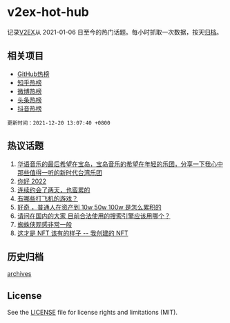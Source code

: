# v2ex-hot-hub

 记录[V2EX](https://www.v2ex.com/)从 2021-01-06 日至今的热门话题。每小时抓取一次数据，按天[归档](archives)。
 
 ## 相关项目

- [GitHub热榜](https://github.com/snaildev/github-hot-hub)
- [知乎热榜](https://github.com/snaildev/zhihu-hot-hub)
- [微博热榜](https://github.com/snaildev/weibo-hot-hub)
- [头条热榜](https://github.com/snaildev/toutiao-hot-hub)
- [抖音热榜](https://github.com/snaildev/douyin-hot-hub)


 `更新时间：2021-12-20 13:07:40 +0800`

## 热议话题

1. [华语音乐的最后希望在宝岛，宝岛音乐的希望在年轻的乐团，分享一下我心中那些值得一听的新时代台湾乐团](https://www.v2ex.com/t/823123)
1. [你好 2022](https://www.v2ex.com/t/823160)
1. [连续约会了两天，也蛮累的](https://www.v2ex.com/t/823224)
1. [有哪些打飞机的游戏？](https://www.v2ex.com/t/823221)
1. [好奇 ，普通人在资产到 10w 50w 100w 是怎么累积的](https://www.v2ex.com/t/823275)
1. [请问在国内的大家 目前合法使用的搜索引擎应该用哪个？](https://www.v2ex.com/t/823203)
1. [蜘蛛侠观感非常一般](https://www.v2ex.com/t/823121)
1. [这才是 NFT 该有的样子 -- 我创建的 NFT](https://www.v2ex.com/t/823134)

## 历史归档

[archives](archives)

## License

See the [LICENSE](LICENSE) file for license rights and limitations (MIT).
